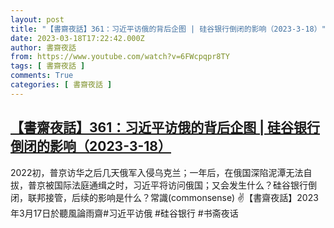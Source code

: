 ```yaml
---
layout: post
title: "【書齋夜話】361：习近平访俄的背后企图 | 硅谷银行倒闭的影响（2023-3-18）"
date: 2023-03-18T17:22:42.000Z
author: 書齋夜話
from: https://www.youtube.com/watch?v=6FWcpqpr8TY
tags: [ 書齋夜話 ]
comments: True
categories: [ 書齋夜話 ]
---
```

<!--1679160162000-->
[【書齋夜話】361：习近平访俄的背后企图 | 硅谷银行倒闭的影响（2023-3-18）](https://www.youtube.com/watch?v=6FWcpqpr8TY)
------

<div>
2022初，普京访华之后几天俄军入侵乌克兰；一年后，在俄国深陷泥潭无法自拔，普京被国际法庭通缉之时，习近平将访问俄国；又会发生什么？硅谷银行倒闭，联邦接管，后续的影响是什么？常識(commonsense) ✌【書齋夜話】2023年3月17日於聽風論雨齋#习近平访俄 #硅谷银行 #书斋夜话
</div>
